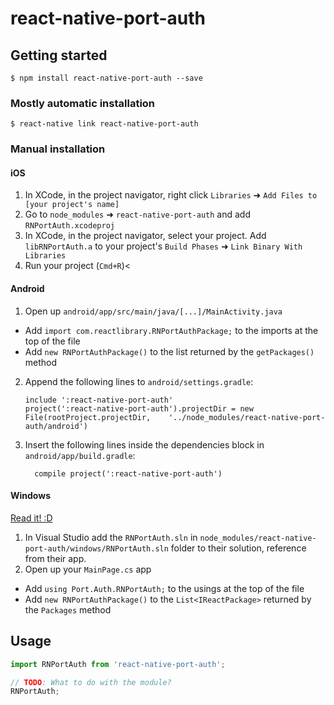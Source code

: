 
# react-native-port-auth

## Getting started

`$ npm install react-native-port-auth --save`

### Mostly automatic installation

`$ react-native link react-native-port-auth`

### Manual installation


#### iOS

1. In XCode, in the project navigator, right click `Libraries` ➜ `Add Files to [your project's name]`
2. Go to `node_modules` ➜ `react-native-port-auth` and add `RNPortAuth.xcodeproj`
3. In XCode, in the project navigator, select your project. Add `libRNPortAuth.a` to your project's `Build Phases` ➜ `Link Binary With Libraries`
4. Run your project (`Cmd+R`)<

#### Android

1. Open up `android/app/src/main/java/[...]/MainActivity.java`
  - Add `import com.reactlibrary.RNPortAuthPackage;` to the imports at the top of the file
  - Add `new RNPortAuthPackage()` to the list returned by the `getPackages()` method
2. Append the following lines to `android/settings.gradle`:
  	```
  	include ':react-native-port-auth'
  	project(':react-native-port-auth').projectDir = new File(rootProject.projectDir, 	'../node_modules/react-native-port-auth/android')
  	```
3. Insert the following lines inside the dependencies block in `android/app/build.gradle`:
  	```
      compile project(':react-native-port-auth')
  	```

#### Windows
[Read it! :D](https://github.com/ReactWindows/react-native)

1. In Visual Studio add the `RNPortAuth.sln` in `node_modules/react-native-port-auth/windows/RNPortAuth.sln` folder to their solution, reference from their app.
2. Open up your `MainPage.cs` app
  - Add `using Port.Auth.RNPortAuth;` to the usings at the top of the file
  - Add `new RNPortAuthPackage()` to the `List<IReactPackage>` returned by the `Packages` method


## Usage
```javascript
import RNPortAuth from 'react-native-port-auth';

// TODO: What to do with the module?
RNPortAuth;
```
  